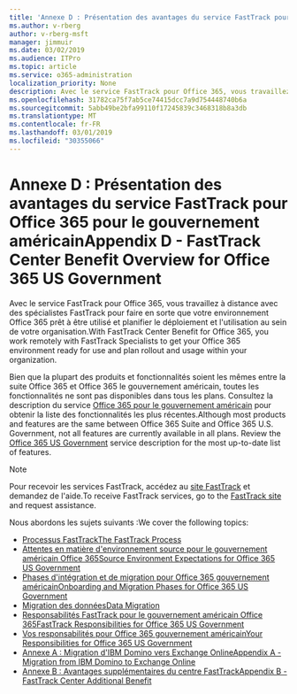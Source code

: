 ```yaml
---
title: 'Annexe D : Présentation des avantages du service FastTrack pour Office 365 pour le gouvernement américain'
ms.author: v-rberg
author: v-rberg-msft
manager: jimmuir
ms.date: 03/02/2019
ms.audience: ITPro
ms.topic: article
ms.service: o365-administration
localization_priority: None
description: Avec le service FastTrack pour Office 365, vous travaillez à distance avec des spécialistes FastTrack pour faire en sorte que votre environnement Office 365 prêt à être utilisé et planifier le déploiement et l'utilisation au sein de votre organisation.
ms.openlocfilehash: 31782ca75f7ab5ce74415dcc7a9d754448740b6a
ms.sourcegitcommit: 5abb49be2bfa99110f17245839c3468318b8a3db
ms.translationtype: MT
ms.contentlocale: fr-FR
ms.lasthandoff: 03/01/2019
ms.locfileid: "30355066"
---
```

# <a name="appendix-d---fasttrack-center-benefit-overview-for-office-365-us-government"></a><span data-ttu-id="a6211-103">Annexe D : Présentation des avantages du service FastTrack pour Office 365 pour le gouvernement américain</span><span class="sxs-lookup"><span data-stu-id="a6211-103">Appendix D - FastTrack Center Benefit Overview for Office 365 US Government</span></span>

<span data-ttu-id="a6211-104">Avec le service FastTrack pour Office 365, vous travaillez à distance avec des spécialistes FastTrack pour faire en sorte que votre environnement Office 365 prêt à être utilisé et planifier le déploiement et l'utilisation au sein de votre organisation.</span><span class="sxs-lookup"><span data-stu-id="a6211-104">With FastTrack Center Benefit for Office 365, you work remotely with FastTrack Specialists to get your Office 365 environment ready for use and plan rollout and usage within your organization.</span></span> 
  
<span data-ttu-id="a6211-p101">Bien que la plupart des produits et fonctionnalités soient les mêmes entre la suite Office 365 et Office 365 le gouvernement américain, toutes les fonctionnalités ne sont pas disponibles dans tous les plans. Consultez la description du service [Office 365 pour le gouvernement américain](https://aka.ms/aboutgovcloud) pour obtenir la liste des fonctionnalités les plus récentes.</span><span class="sxs-lookup"><span data-stu-id="a6211-p101">Although most products and features are the same between Office 365 Suite and Office 365 U.S. Government, not all features are currently available in all plans. Review the [Office 365 US Government](https://aka.ms/aboutgovcloud) service description for the most up-to-date list of features.</span></span>

> [!NOTE]
> <span data-ttu-id="a6211-107">Pour recevoir les services FastTrack, accédez au [site FastTrack](https://go.microsoft.com/fwlink/?linkid=780698) et demandez de l'aide.</span><span class="sxs-lookup"><span data-stu-id="a6211-107">To receive FastTrack services, go to the [FastTrack site](https://go.microsoft.com/fwlink/?linkid=780698) and request assistance.</span></span>  

<span data-ttu-id="a6211-108">Nous abordons les sujets suivants :</span><span class="sxs-lookup"><span data-stu-id="a6211-108">We cover the following topics:</span></span>
- [<span data-ttu-id="a6211-109">Processus FastTrack</span><span class="sxs-lookup"><span data-stu-id="a6211-109">The FastTrack Process</span></span>](O365-fasttrack-process.md) 
- [<span data-ttu-id="a6211-110">Attentes en matière d'environnement source pour le gouvernement américain Office 365</span><span class="sxs-lookup"><span data-stu-id="a6211-110">Source Environment Expectations for Office 365 US Government</span></span>](US-Gov-appendix-source-environment-expectations.md)   
- [<span data-ttu-id="a6211-111">Phases d'intégration et de migration pour Office 365 gouvernement américain</span><span class="sxs-lookup"><span data-stu-id="a6211-111">Onboarding and Migration Phases for Office 365 US Government</span></span>](US-Gov-appendix-onboarding-and-migration.md)
- [<span data-ttu-id="a6211-112">Migration des données</span><span class="sxs-lookup"><span data-stu-id="a6211-112">Data Migration</span></span>](O365-data-migration.md)    
- [<span data-ttu-id="a6211-113">Responsabilités FastTrack pour le gouvernement américain Office 365</span><span class="sxs-lookup"><span data-stu-id="a6211-113">FastTrack Responsibilities for Office 365 US Government</span></span>](US-Gov-appendix-fasttrack-responsibilities.md)   
- [<span data-ttu-id="a6211-114">Vos responsabilités pour Office 365 gouvernement américain</span><span class="sxs-lookup"><span data-stu-id="a6211-114">Your Responsibilities for Office 365 US Government</span></span>](US-Gov-appendix-your-responsibilities.md) 
- [<span data-ttu-id="a6211-115">Annexe A : Migration d'IBM Domino vers Exchange Online</span><span class="sxs-lookup"><span data-stu-id="a6211-115">Appendix A - Migration from IBM Domino to Exchange Online</span></span>](O365-from-ibm-domino-to-exchange-online.md)   
- [<span data-ttu-id="a6211-116">Annexe B : Avantages supplémentaires du centre FastTrack</span><span class="sxs-lookup"><span data-stu-id="a6211-116">Appendix B - FastTrack Center Additional Benefit</span></span>](O365-fasttrack-additional-benefits.md)


